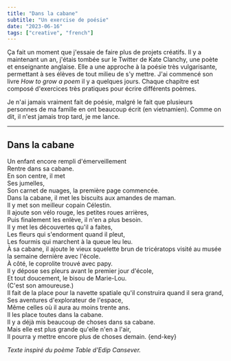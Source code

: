 ```yaml
---
title: "Dans la cabane"
subtitle: "Un exercise de poésie"
date: "2023-06-16"
tags: ["creative", "french"]
---
```


Ça fait un moment que j'essaie de faire plus de projets créatifs. Il y a maintenant un an, j'étais tombée sur le Twitter de Kate Clanchy, une poète et enseignante anglaise. Elle a une approche à la poésie très vulgarisante, permettant à ses élèves de tout milieu de s'y mettre. J'ai commencé son livre <cite>How to grow a poem</cite> il y a quelques jours. Chaque chapitre est composé d'exercices très pratiques pour écrire différents poèmes.

Je n'ai jamais vraiment fait de poésie, malgré le fait que plusieurs personnes de ma famille en ont beaucoup écrit (en vietnamien). Comme on dit, il n'est jamais trop tard, je me lance.

---

## Dans la cabane

Un enfant encore rempli d'émerveillement  
Rentre dans sa cabane.  
En son centre, il met  
Ses jumelles,  
Son carnet de nuages, la première page commencée.  
Dans la cabane, il met les biscuits aux amandes de maman.  
Il y met son meilleur copain Célestin.  
Il ajoute son vélo rouge, les petites roues arrières,  
Puis finalement les enlève, il n'en a plus besoin.  
Il y met les découvertes qu'il a faites,  
Les fleurs qui s'endorment quand il pleut,  
Les fourmis qui marchent à la queue leu leu.  
À sa cabane, il ajoute le vieux squelette brun de tricératops visité au musée la semaine dernière avec
l'école.  
À côté, le coprolite trouvé avec papy.  
Il y dépose ses pleurs avant le premier jour d'école,  
Et tout doucement, le bisou de Marie-Lou.  
(C'est son amoureuse.)  
Il fait de la place pour la navette spatiale qu'il construira quand il sera grand,  
Ses aventures d'explorateur de l'espace,  
Même celles où il aura au moins trente ans.  
Il les place toutes dans la cabane.  
Il y a déjà mis beaucoup de choses dans sa cabane.  
Mais elle est plus grande qu'elle n'en a l'air,  
Il pourra y mettre encore plus de choses demain. {end-key}

<em>Texte inspiré du poème <cite>Table</cite> d'Edip Cansever.</em>
